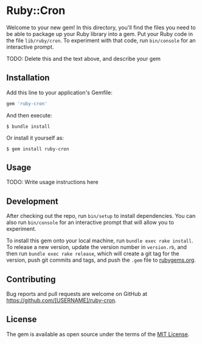 # Ruby::Cron

Welcome to your new gem! In this directory, you'll find the files you need to be able to package up your Ruby library into a gem. Put your Ruby code in the file `lib/ruby/cron`. To experiment with that code, run `bin/console` for an interactive prompt.

TODO: Delete this and the text above, and describe your gem

## Installation

Add this line to your application's Gemfile:

```ruby
gem 'ruby-cron'
```

And then execute:

    $ bundle install

Or install it yourself as:

    $ gem install ruby-cron

## Usage

TODO: Write usage instructions here

## Development

After checking out the repo, run `bin/setup` to install dependencies. You can also run `bin/console` for an interactive prompt that will allow you to experiment.

To install this gem onto your local machine, run `bundle exec rake install`. To release a new version, update the version number in `version.rb`, and then run `bundle exec rake release`, which will create a git tag for the version, push git commits and tags, and push the `.gem` file to [rubygems.org](https://rubygems.org).

## Contributing

Bug reports and pull requests are welcome on GitHub at https://github.com/[USERNAME]/ruby-cron.


## License

The gem is available as open source under the terms of the [MIT License](https://opensource.org/licenses/MIT).
